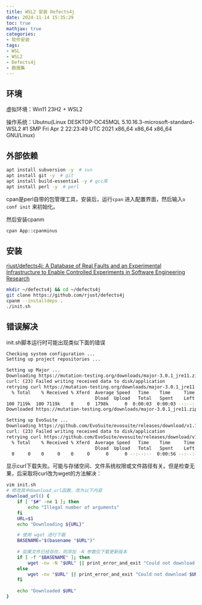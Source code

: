 ```yaml
---
title: WSL2 安装 Defects4j
date: 2024-11-14 15:35:29
toc: true
mathjax: true
categories:
- 软件安装
tags:
- WSL
- WSL2
- Defects4j
- 数据集
---
```


## 环境

虚拟环境：Win11 23H2 + WSL2

操作系统：Ubutnu(Linux DESKTOP-OC45MQL 5.10.16.3-microsoft-standard-WSL2 #1 SMP Fri Apr 2 22:23:49 UTC 2021 x86_64 x86_64 x86_64 GNU/Linux)

## 外部依赖

```bash
apt install subversion -y  # svn
apt install git -y  # git 
apt install build-essential -y # gcc库
apt install perl -y  # perl
```

cpan是perl自带的包管理工具，安装后，运行`cpan` 进入配置界面，然后输入`o conf init` 来初始化。

然后安装cpanm

```bash
cpan App::cpanminus
```

## 安装

[rjust/defects4j: A Database of Real Faults and an Experimental Infrastructure to Enable Controlled Experiments in Software Engineering Research](https://github.com/rjust/defects4j)

```bash
mkdir ~/defects4j && cd ~/defects4j
git clone https://github.com/rjust/defects4j
cpanm --installdeps .
./init.sh
```

## 错误解决

init.sh脚本运行时可能出现类似下面的错误

```bash
Checking system configuration ...
Setting up project repositories ...

Setting up Major ...
Downloading https://mutation-testing.org/downloads/major-3.0.1_jre11.zip
curl: (23) Failed writing received data to disk/application
retrying curl https://mutation-testing.org/downloads/major-3.0.1_jre11.zip
  % Total    % Received % Xferd  Average Speed   Time    Time     Time  Current
                                 Dload  Upload   Total   Spent    Left  Speed
100 7119k  100 7119k    0     0  1798k      0  0:00:03  0:00:03 --:--:-- 1798k
Downloaded https://mutation-testing.org/downloads/major-3.0.1_jre11.zip

Setting up EvoSuite ...
Downloading https://github.com/EvoSuite/evosuite/releases/download/v1.1.0/evosuite-1.1.0.jar
curl: (23) Failed writing received data to disk/application
retrying curl https://github.com/EvoSuite/evosuite/releases/download/v1.1.0/evosuite-1.1.0.jar
  % Total    % Received % Xferd  Average Speed   Time    Time     Time  Current
                                 Dload  Upload   Total   Spent    Left  Speed
  0     0    0     0    0     0      0      0 --:--:--  0:00:56 --:--:--     0
```

显示curl下载失败。可能与存储空间、文件系统权限或文件路径有关。但是检查无果，后采取将curl改为wget的方法解决：

```bash
vim init.sh
# 修改其中download_url函数，改为以下内容
download_url() {
    if [ "$#" -ne 1 ]; then
        echo "Illegal number of arguments"
    fi
    URL=$1
    echo "Downloading ${URL}"

    # 使用 wget 进行下载
    BASENAME="$(basename "$URL")"
    
    # 如果文件已经存在，则添加 -N 参数仅下载更新版本
    if [ -f "$BASENAME" ]; then
        wget -nv -N "$URL" || print_error_and_exit "Could not download $URL"
    else
        wget -nv "$URL" || print_error_and_exit "Could not download $URL"
    fi
    
    echo "Downloaded $URL"
}
```

